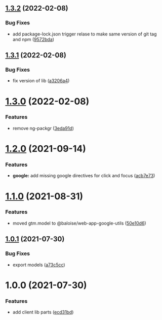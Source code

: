 ## [1.3.2](https://github.com/baloise/web-app-ng-utils/compare/v1.3.1...v1.3.2) (2022-02-08)


### Bug Fixes

* add package-lock.json trigger relase to make same version of git tag and npm ([9572bda](https://github.com/baloise/web-app-ng-utils/commit/9572bda28b4bbff049af6e3b697c3650bd9fc976))

## [1.3.1](https://github.com/baloise/web-app-ng-utils/compare/v1.3.0...v1.3.1) (2022-02-08)


### Bug Fixes

* fix version of lib ([a3206a4](https://github.com/baloise/web-app-ng-utils/commit/a3206a42535087f3b1f32a6fd4fc621db31a8700))

# [1.3.0](https://github.com/baloise/web-app-ng-utils/compare/v1.2.1...v1.3.0) (2022-02-08)


### Features

* remove ng-packgr ([3eda91d](https://github.com/baloise/web-app-ng-utils/commit/3eda91de14d235dfb70018c546fc7299774e851c))

# [1.2.0](https://github.com/baloise/web-app-ng-utils/compare/v1.1.0...v1.2.0) (2021-09-14)


### Features

* **google:** add missing google directives for click and focus ([acb7e73](https://github.com/baloise/web-app-ng-utils/commit/acb7e73381cd599c4fed20447285d57517d2d6c0))

# [1.1.0](https://github.com/baloise/web-app-ng-utils/compare/v1.0.1...v1.1.0) (2021-08-31)


### Features

* moved gtm.model to @baloise/web-app-google-utils ([50e10d6](https://github.com/baloise/web-app-ng-utils/commit/50e10d6dfb373647fdc849dfca41ae9bed296581))

## [1.0.1](https://github.com/baloise/web-app-ng-utils/compare/v1.0.0...v1.0.1) (2021-07-30)


### Bug Fixes

* export models ([a73c5cc](https://github.com/baloise/web-app-ng-utils/commit/a73c5cc71f51b7e84b0827348e81a20be7fa0a40))

# 1.0.0 (2021-07-30)


### Features

* add client lib parts ([ecd31bd](https://github.com/baloise/web-app-ng-utils/commit/ecd31bd4a2e41cecac5da1f3c43306c23a364446))
